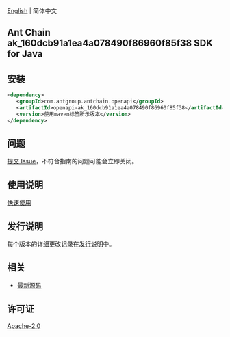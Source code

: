 [English](README.md) | 简体中文

## Ant Chain ak_160dcb91a1ea4a078490f86960f85f38 SDK for Java

## 安装

```xml
<dependency>
   <groupId>com.antgroup.antchain.openapi</groupId>
   <artifactId>openapi-ak_160dcb91a1ea4a078490f86960f85f38</artifactId>
   <version>使用maven标签所示版本</version>
</dependency>
```

## 问题

[提交 Issue](https://github.com/alipay/antchain-openapi-prod-sdk/issues/new)，不符合指南的问题可能会立即关闭。

## 使用说明

[快速使用](https://github.com/alipay/antchain-openapi-prod-sdk)

## 发行说明

每个版本的详细更改记录在[发行说明](./ChangeLog.txt)中。

## 相关

- [最新源码](https://github.com/alipay/antchain-openapi-prod-sdk/)

## 许可证

[Apache-2.0](http://www.apache.org/licenses/LICENSE-2.0)
